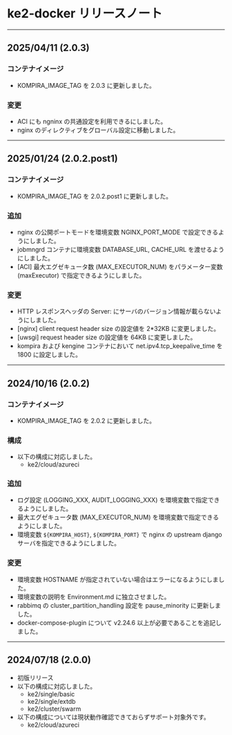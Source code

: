 # ke2-docker リリースノート

---
## 2025/04/11 (2.0.3)
### コンテナイメージ
- KOMPIRA_IMAGE_TAG を 2.0.3 に更新しました。

### 変更
- ACI にも ngninx の共通設定を利用できるにしました。
- nginx のディレクティブをグローバル設定に移動しました。

---
## 2025/01/24 (2.0.2.post1)
### コンテナイメージ
- KOMPIRA_IMAGE_TAG を 2.0.2.post1 に更新しました。

### 追加
- nginx の公開ポートモードを環境変数 NGINX_PORT_MODE で設定できるようにしました。
- jobmngrd コンテナに環境変数 DATABASE_URL, CACHE_URL を渡せるようにしました。
- [ACI] 最大エグゼキュータ数 (MAX_EXECUTOR_NUM) をパラメーター変数 (maxExecutor) で指定できるようにしました。

### 変更
- HTTP レスポンスヘッダの Server: にサーバのバージョン情報が載らないようにしました。
- [nginx] client request header size の設定値を 2*32KB に変更しました。
- [uwsgi] request header size の設定値を 64KB に変更しました。
- kompira および kengine コンテナにおいて net.ipv4.tcp_keepalive_time を 1800 に設定しました。

---
## 2024/10/16 (2.0.2)
### コンテナイメージ
- KOMPIRA_IMAGE_TAG を 2.0.2 に更新しました。

### 構成
- 以下の構成に対応しました。
    - ke2/cloud/azureci

### 追加
- ログ設定 (LOGGING_XXX, AUDIT_LOGGING_XXX) を環境変数で指定できるようにしました。
- 最大エグゼキュータ数 (MAX_EXECUTOR_NUM) を環境変数で指定できるようにしました。
- 環境変数 `${KOMPIRA_HOST}`, `${KOMPIRA_PORT}` で nginx の upstream django サーバを指定できるようにしました。

### 変更
- 環境変数 HOSTNAME が指定されていない場合はエラーになるようにしました。
- 環境変数の説明を Environment.md に独立させました。
- rabbimq の cluster_partition_handling 設定を pause_minority に更新しました。
- docker-compose-plugin について v2.24.6 以上が必要であることを追記しました。

---
## 2024/07/18 (2.0.0)
- 初版リリース
- 以下の構成に対応しました。
    - ke2/single/basic
    - ke2/single/extdb
    - ke2/cluster/swarm
- 以下の構成については現状動作確認できておらずサポート対象外です。
    - ke2/cloud/azureci
